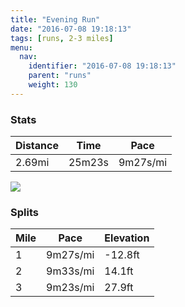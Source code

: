 ```yaml
---
title: "Evening Run"
date: "2016-07-08 19:18:13"
tags: [runs, 2-3 miles]
menu:
  nav:
    identifier: "2016-07-08 19:18:13"
    parent: "runs"
    weight: 130
---
```


### Stats

| Distance | Time | Pace |
|----------|------|------|
|2.69mi|25m23s|9m27s/mi|

<img src='https://maps.googleapis.com/maps/api/staticmap?maptype=roadmap&path=enc:qdkeIzfwLCnJsBzA`BdAiA~BvEtVrKzRHfIdDjK`ElFdDHdCdFqB}DuDSoEiF{EaYkHuFoFmXm@eInAs@}AgArCoDkB}Y`Byk@{Iqc@jB}@GuB&key=AIzaSyAfqMeaZ1CCJFGP5cWud__oZnT_Pybg-1M&size=800x800&markers=color:yellow|label:S|53.47417,-2.25406&markers=color:green|label:F|53.47536999999999,-2.23728'>

### Splits

| Mile | Pace | Elevation |
|------|------|-----------|
|1|9m27s/mi|-12.8ft|
|2|9m33s/mi|14.1ft|
|3|9m23s/mi|27.9ft|
